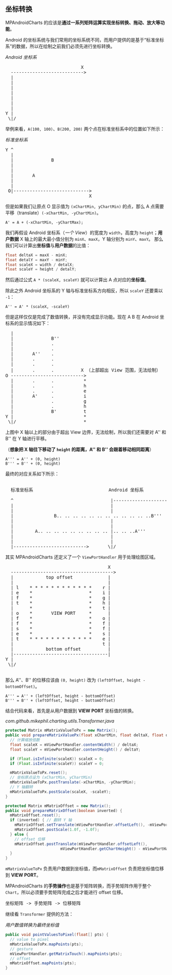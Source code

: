 坐标转换
---

MPAndroidCharts 的应该是**通过一系列矩阵运算实现坐标转换、拖动、放大等功能**。

Android 的坐标系统与我们常用的坐标系统不同，而用户提供的是基于“标准坐标系”的数据，所以在绘制之前我们必须先进行坐标转换。

*Android 坐标系*
<pre>
                            X
  --------------------------->
  |
  |
  |
  |
  |
  |
  |
Y |
 \|/
</pre>

举例来看，`A(100, 100)`、`B(200, 200)` 两个点在标准坐标系中的位置如下所示：

*标准坐标系*
<pre>
Y ^
  |
  |              B
  |
  |
  |       A
  |
  |
 O|---------------------------->
                               X
</pre>

但是如果我们让原点 O 显示值为 `(xChartMin, yChartMin)` 的点，那么 A 点需要平移（translate）`(-xChartMin, -yChartMin)`。

```
A' = A + (-xChartMin, -yChartMax);
```

我们再假设 Android 坐标系（*一个 View*）的宽度为 `width`，高度为 `height`；**用户数据** X 轴上的最大最小值分别为 `minX`、`maxX`，Y 轴分别为 `minY`、`maxY`。 那么我们可以计算出**坐标值**与**用户数据**的比值：

```java
float deltaX = maxX - minX;
float detalY = maxY - minY;
float scaleX = width / detalX;
float scaleY = height / detalY;
```

然后通过公式 `A * (scaleX, scaleY)` 就可以计算出 A 点对应的**坐标值**。

除此之外 Android 坐标系的 Y 轴与标准坐标系方向相反，所以 `scaleY` 还要乘以 `-1`：

```
A'' = A' * (scaleX, -scaleY)
```

但是这样仅仅是完成了数值转换，并没有完成显示功能。现在 A B 在 Android 坐标系的显示情况如下：

<pre>
  |
  |              B''
  |              .
  |              .
  |       A''    .
  |       .      .
  |       .      .
  |       .      .          X （上部超出 View 范围，无法绘制）
O --------------------------->
  |       .      .           *
  |       .      .           h
  |       .      .           e
  |       A'     .           i
  |              .           g
  |              .           h
  |              B'          t
Y |                          *
 \|/                         *
</pre>

上图中 X 轴以上的部分由于超出 View 边界，无法绘制，所以我们还需要对 A'' 和 B'' 在 Y 轴进行平移。

（**想象把 X 轴往下移动了 `height` 的距离，A'' 和 B'' 会跟着移动相同距离**）

```
A''' = A'' + (0, height)
B''' = B'' + (0, height)
```

最终的对应关系如下所示：

<pre>

  标准坐标系                            Android 坐标系

  ^                                    |------------------------------>
  |                                    |
  |                                    |
  |               B.. .. .. .. .. .. .. .. .. .. .. ..B'''
  |                                    |
  |                                    |
  |        A.. .. .. .. .. .. .. .. .. |.. .. ..A'''
  |                                    |
  |                                    |
  |--------------------------->       \|/
</pre>

其实 MPAndroidCharts 还定义了一个 `ViewPortHandler` 用于处理绘图区域。

<pre>
                                      X
  -------------------------------------->
  |            top offset             |
  |                                   |
  | l    * * * * * * * * * * * *    r |
  | e    *                     *    i |
  | f    *                     *    g |
  | t    *                     *    h |
  |      *                     *    t |
  | o    *       VIEW PORT     *      |
  | f    *                     *    o |
  | f    *                     *    f |
  | s    *                     *    f |
  | e    *                     *    s |
  | t    * * * * * * * * * * * *    e |
  |                                 t |
  |            bottom offset          |
  |-----------------------------------|
Y |
 \|/

</pre>

那么 A''、B'' 的位移应该由  `(0, height)` 改为 `(leftOffset, height - bottomOffset)`。

```
A''' = A'' + (leftOffset, height - bottomOffset)
B''' = B'' + (leftOffset, height - bottomOffset)
```

结合代码来看，首先是从用户数据到 **VIEW PORT** 坐标值的转换。

*com.github.mikephil.charting.utils.Transformer.java*

```java
protected Matrix mMatrixValueToPx = new Matrix();
public void prepareMatrixValuePx(float xChartMin, float deltaX, float deltaY, float yChartMin) {
  // 计算缩放倍数
  float scaleX = mViewPortHandler.contentWidth() / deltaX;
  float scaleY = mViewPortHandler.contentHeight() / deltaY;

  if (Float.isInfinite(scaleX)) scaleX = 0;
  if (Float.isInfinite(scaleY)) scaleY = 0;

  mMatrixValueToPx.reset();
  // 坐标原点设为 (xChartMin, yChartMin) 
  mMatrixValueToPx.postTranslate(-xChartMin, -yChartMin);
  // Y 轴翻转
  mMatrixValueToPx.postScale(scaleX, -scaleY);
}
```

```java
protected Matrix mMatrixOffset = new Matrix();
public void prepareMatrixOffset(boolean inverted) {
  mMatrixOffset.reset();
  if (inverted) { // 翻转 Y 轴
    mMatrixOffset.setTranslate(mViewPortHandler.offsetLeft(), -mViewPortHandler.offsetTop());
    mMatrixOffset.postScale(1.0f, -1.0f);
  } else {
    // offset 位移
    mMatrixOffset.postTranslate(mViewPortHandler.offsetLeft(), 
                        mViewPortHandler.getChartHeight() - mViewPortHandler.offsetBottom());
  }
}
```

`mMatrixValueToPx` 负责用户数据到坐标值，而`mMatrixOffset` 负责把坐标值位移到 **VIEW PORT**。 

MPAndroidCharts 的**手势操作**也是基于矩阵转换，而手势矩阵作用于整个 `Chart`，所以必须要手势矩阵完成之后才能进行 offset 位移。

<pre>
坐标矩阵 -> 手势矩阵 -> 位移矩阵
</pre>

继续看 `Transformer` 提供的方法：

*用户数值转换为最终坐标值*
```java
public void pointValuesToPixel(float[] pts) {
  // value to pixel
  mMatrixValueToPx.mapPoints(pts);
  // gesture
  mViewPortHandler.getMatrixTouch().mapPoints(pts);
  // offset
  mMatrixOffset.mapPoints(pts);
}
```
